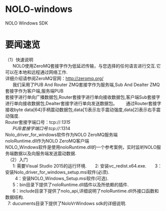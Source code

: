 # NOLO-windows
NOLO Windows SDK
#
# 要闻速览
  （1）快速说明  
       NOLO使用ZeroMQ套接字作为低延迟传输，与您选择的任何语言进行交互.它可以在本地和远程通过网络工作.  
       详细介绍请参阅ZeroMQ官网：http://zeromq.org/    
       我们采用了PUB And Router ZMQ套接字作为服务端,Sub And Dealter ZMQ套接字作为客户端,服务端PUB  
       套接字进行单向广播数据包,Router套接字进行单向接收数据包,客户端Sub套接字进行单向接收数据包,Dealter套接字进行单向发送数据包。
       通过Router套接字接收byte data[64]手柄震动数据包,data[1]表示左手震动强度,data[2]表示右手震动强度.  
       Router套接字端口号：tcp://*:1315  
       PUB套接字端口号:tcp://*:1314  
       Nolo_driver_for_windows软件作为NOLO ZeroMQ服务端  
       noloRuntime.dll作为NOLO ZeroMQ客户端  
       NOLO_Windows软件是使用noloRuntime.dll的一个参考案例，实时监听NOLO服务端数据以及向服务端发送震动数据.  
   （2）入门   
        1: 需要Visual Studio 2015的运行环境.
        2: 安装vc_redist.x64.exe.
        3：安装Nolo_driver_for_windows_setup.msi软件(必须).<br>   
        4：安装NOLO_Windows_Setup.msi软件(可选).  
        5：bin目录下提供了noloRuntime.dll插件以及所依赖的插件.  
        6：include目录下提供了nolo_api,详细说明了noloRuntime.dll外接口函数和数据结构.<br>   
        7: ducuments目录下提供了NoloVrWindows sdk的详细说明.  
#
